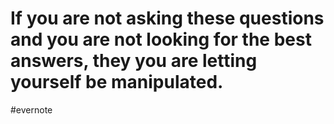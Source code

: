 # If you are not asking these questions and you are not looking for the best answers, they you are letting yourself be manipulated.

\#evernote

